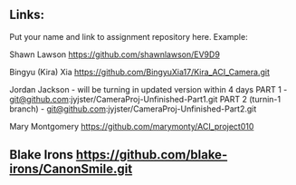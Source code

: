 
## Links:

Put your name and link to assignment repository here. Example:

Shawn Lawson    https://github.com/shawnlawson/EV9D9

Bingyu (Kira) Xia https://github.com/BingyuXia17/Kira_ACI_Camera.git


Jordan Jackson  - will be turning in updated version within 4 days
    PART 1 - git@github.com:jyjster/CameraProj-Unfinished-Part1.git
    PART 2 (turnin-1 branch) - git@github.com:jyjster/CameraProj-Unfinished-Part2.git
    

Mary Montgomery https://github.com/marymonty/ACI_project010

Blake Irons https://github.com/blake-irons/CanonSmile.git
----

